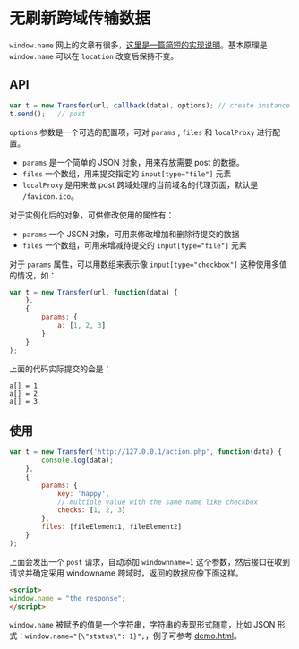 # 无刷新跨域传输数据

`window.name` 网上的文章有很多，[这里是一篇简短的实现说明](http://www.cnblogs.com/rainman/archive/2011/02/21/1960044.html)。基本原理是 `window.name` 可以在 `location` 改变后保持不变。

## API

```javascript
var t = new Transfer(url, callback(data), options); // create instance
t.send();   // post
```

`options` 参数是一个可选的配置项，可对 `params` , `files` 和 `localProxy` 进行配置。

- `params` 是一个简单的 JSON 对象，用来存放需要 post 的数据。
- `files` 一个数组，用来提交指定的 `input[type="file"]` 元素
- `localProxy` 是用来做 post 跨域处理的当前域名的代理页面，默认是 `/favicon.ico`。

对于实例化后的对象，可供修改使用的属性有：

- `params` 一个 JSON 对象，可用来修改增加和删除待提交的数据
- `files` 一个数组，可用来增减待提交的 `input[type="file"]` 元素

对于 `params` 属性，可以用数组来表示像 `input[type="checkbox"]`  这种使用多值的情况，如：

```javascript
var t = new Transfer(url, function(data) {
    },
    {
        params: {
            a: [1, 2, 3]
        }
    }
);
```

上面的代码实际提交的会是：

```
a[] = 1
a[] = 2
a[] = 3
```

## 使用

```javascript
var t = new Transfer('http://127.0.0.1/action.php', function(data) {
        console.log(data);
    },
    {
        params: {
            key: 'happy',
            // multiple value with the same name like checkbox
            checks: [1, 2, 3]
        },
        files: [fileElement1, fileElement2]
    }
);
```

上面会发出一个 `post` 请求，自动添加 `windownname=1` 这个参数，然后接口在收到请求并确定采用 windowname 跨域时，返回的数据应像下面这样。

```html
<script>
window.name = "the response";
</script>
```
`window.name` 被赋予的值是一个字符串，字符串的表现形式随意，比如 JSON 形式：`window.name="{\"status\": 1}";`，例子可参考 [demo.html](demo.html)。
